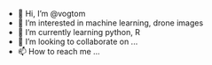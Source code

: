- 👋 Hi, I’m @vogtom
- 👀 I’m interested in machine learning, drone images
- 🌱 I’m currently learning python, R
- 💞️ I’m looking to collaborate on ...
- 📫 How to reach me ...

<!---
vogtom/vogtom is a ✨ special ✨ repository because its `README.md` (this file) appears on your GitHub profile.
You can click the Preview link to take a look at your changes.
--->
